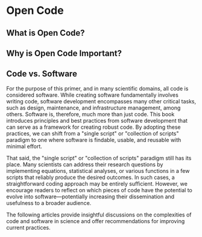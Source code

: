 # Open Code

## What is Open Code?

## Why is Open Code Important?

## Code vs. Software

For the purpose of this primer, and in many scientific domains, all code is considered software. While creating software fundamentally involves writing code, software development encompasses many other critical tasks, such as design, maintenance, and infrastructure management, among others. Software is, therefore, much more than just code. This book introduces principles and best practices from software development that can serve as a framework for creating robust code. By adopting these practices, we can shift from a "single script" or "collection of scripts" paradigm to one where software is findable, usable, and reusable with minimal effort.

That said, the "single script" or "collection of scripts" paradigm still has its place. Many scientists can address their research questions by implementing equations, statistical analyses, or various functions in a few scripts that reliably produce the desired outcomes. In such cases, a straightforward coding approach may be entirely sufficient. However, we encourage readers to reflect on which pieces of code have the potential to evolve into software—potentially increasing their dissemination and usefulness to a broader audience.

The following articles provide insightful discussions on the complexities of code and software in science and offer recommendations for improving current practices.
